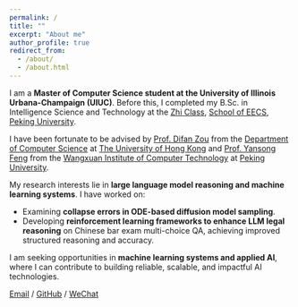 ```yaml
---
permalink: /
title: ""
excerpt: "About me"
author_profile: true
redirect_from: 
  - /about/
  - /about.html
---
```


I am a **Master of Computer Science student at the University of Illinois Urbana-Champaign (UIUC)**. Before this, I completed my B.Sc. in Intelligence Science and Technology at the [Zhi Class](https://www.cis.pku.edu.cn/rcpy/zbpy/zbjj.htm), [School of EECS](https://eecs.pku.edu.cn/), [Peking University](https://www.pku.edu.cn/).

I have been fortunate to be advised by [Prof. Difan Zou](https://difanzou.github.io/) from the [Department of Computer Science](https://www.cs.hku.hk/) at [The University of Hong Kong](https://www.hku.hk/) and [Prof. Yansong Feng](https://yansongfeng.github.io/) from the [Wangxuan Institute of Computer Technology](https://www.wict.pku.edu.cn/) at [Peking University](https://www.pku.edu.cn/).

My research interests lie in **large language model reasoning and machine learning systems**. I have worked on:
- Examining **collapse errors in ODE-based diffusion model sampling**.  
- Developing **reinforcement learning frameworks to enhance LLM legal reasoning** on Chinese bar exam multi-choice QA, achieving improved structured reasoning and accuracy.  

I am seeking opportunities in **machine learning systems and applied AI**, where I can contribute to building reliable, scalable, and impactful AI technologies.  

[Email](mailto:yuchenwang0303@gmail.com) / [GitHub](https://github.com/wangyuchen333) / [WeChat](../images/wechat.png)

